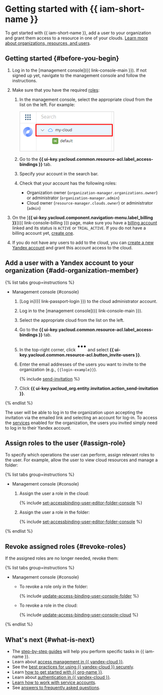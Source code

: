 # Getting started with {{ iam-short-name }}

To get started with {{ iam-short-name }}, add a user to your organization and grant them access to a resource in one of your clouds. [Learn more about organizations, resources, and users](../overview/roles-and-resources.md).

## Getting started {#before-you-begin}

1. Log in to the [management console]({{ link-console-main }}). If not signed up yet, navigate to the management console and follow the instructions.
1. Make sure that you have the required [roles](./concepts/access-control/roles.md):

    1. In the management console, select the appropriate cloud from the list on the left. For example:

        ![image](../_assets/resource-manager/switch-cloud-n-n.png)

    1. Go to the **{{ ui-key.yacloud.common.resource-acl.label_access-bindings }}** tab.
    1. Specify your account in the search bar.
    1. Check that your account has the following roles:

        * Organization owner (`organization-manager.organizations.owner`) or administrator (`organization-manager.admin`)
        * Cloud owner (`resource-manager.clouds.owner`) or administrator (`admin`)

1. On the [**{{ ui-key.yacloud.component.navigation-menu.label_billing }}**]({{ link-console-billing }}) page, make sure you have a [billing account](../billing/concepts/billing-account.md) linked and its status is `ACTIVE` or `TRIAL_ACTIVE`. If you do not have a billing account yet, [create one](../billing/quickstart/index.md#create_billing_account).
1. If you do not have any users to add to the cloud, you can [create a new Yandex account](https://passport.yandex.ru/registration) and grant this account access to the cloud.

## Add a user with a Yandex account to your organization {#add-organization-member}

{% list tabs group=instructions %}

- Management console {#console}
  
    1. [Log in]({{ link-passport-login }}) to the cloud administrator account.
    1. Log in to the [management console]({{ link-console-main }}).
    1. Select the appropriate cloud from the list on the left.
    1. Go to the **{{ ui-key.yacloud.common.resource-acl.label_access-bindings }}** tab.
    1. In the top-right corner, click ![icon-users](../_assets/console-icons/ellipsis.svg) and select **{{ ui-key.yacloud.common.resource-acl.button_invite-users }}**.
    1. Enter the email addresses of the users you want to invite to the organization (e.g., `{{login-example}}`).

        {% include [send-invitation](../_includes/organization/send-invitation.md) %}

    1. Click **{{ ui-key.yacloud_org.entity.invitation.action_send-invitation }}**.

{% endlist %}

The user will be able to log in to the organization upon accepting the invitation via the emailed link and selecting an account for log-in. To access the [services](../organization/concepts/manage-services.md#collaboration) enabled for the organization, the users you invited simply need to log in to their Yandex account.

## Assign roles to the user {#assign-role}

To specify which operations the user can perform, assign relevant roles to the user. For example, allow the user to view cloud resources and manage a folder:

{% list tabs group=instructions %}

- Management console {#console}

    1. Assign the user a role in the cloud:
        
        {% include [set-accessbinding-user-editor-folder-console](../_includes/resource-manager/set-accessbinding-user-viewer-cloud-console.md) %}

    1. Assign the user a role in the folder:

        {% include [set-accessbinding-user-editor-folder-console](../_includes/resource-manager/set-accessbinding-user-editor-folder-console.md) %}

{% endlist %}

## Revoke assigned roles {#revoke-roles}

If the assigned roles are no longer needed, revoke them:

{% list tabs group=instructions %}

- Management console {#console}

    * To revoke a role only in the folder:

        {% include [update-access-binding-user-console-folder](../_includes/resource-manager/update-access-binding-user-console-folder.md) %}

    * To revoke a role in the cloud:

        {% include [update-access-binding-user-console-cloud](../_includes/resource-manager/update-access-binding-user-console-cloud.md) %}

{% endlist %}

## What's next {#what-is-next}

* The [step-by-step guides](operations/index.md) will help you perform specific tasks in {{ iam-name }}.
* Learn about [access management in {{ yandex-cloud }}](concepts/access-control/index.md).
* See the [best practices for using {{ yandex-cloud }} securely](best-practices/using-iam-securely.md).
* Learn [how to get started with {{ org-name }}](../organization/quickstart.md).
* Learn about [authentication in {{ yandex-cloud }}](concepts/authorization/index.md#authentication).
* [Learn how to work with service accounts](quickstart-sa.md).
* See [answers to frequently asked questions](qa/index.md).
